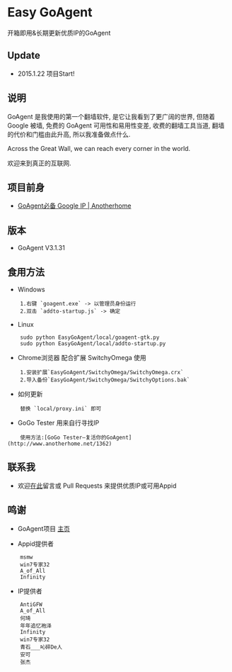 Easy GoAgent
===================

开箱即用&长期更新优质IP的GoAgent

Update
----------------

+ 2015.1.22 项目Start!

说明
-----------------

GoAgent 是我使用的第一个翻墙软件, 是它让我看到了更广阔的世界, 但随着 Google 被墙, 免费的 GoAgent 可用性和易用性变差, 收费的翻墙工具当道, 翻墙的代价和门槛由此升高, 所以我准备做点什么.

Across the Great Wall, we can reach every corner in the world.

欢迎来到真正的互联网.


项目前身
------------------

+ [GoAgent必备 Google IP | Anotherhome](http://www.anotherhome.net/1573)

版本
---------------

+ GoAgent V3.1.31

食用方法
---------------------

+ Windows

```
	1.右键 `goagent.exe` -> 以管理员身份运行
	2.双击 `addto-startup.js` -> 确定
```

+ Linux

```
	sudo python EasyGoAgent/local/goagent-gtk.py
	sudo python EasyGoAgent/local/addto-startup.py
```

+ Chrome浏览器 配合扩展 SwitchyOmega 使用

```
	1.安装扩展`EasyGoAgent/SwitchyOmega/SwitchyOmega.crx`
	2.导入备份`EasyGoAgent/SwitchyOmega/SwitchyOptions.bak`
```

+ 如何更新

```
	替换 `local/proxy.ini` 即可
```

+ GoGo Tester 用来自行寻找IP

```
	使用方法:[GoGo Tester—复活你的GoAgent](http://www.anotherhome.net/1362)
```

联系我
-----------------------

+ 欢迎[在此](http://www.anotherhome.net/1727)留言或 Pull Requests 来提供优质IP或可用Appid

鸣谢
--------------------

+ GoAgent项目
[主页](https://github.com/goagent/goagent)

+ Appid提供者

```
	msmw
	win7专家32
	A_of_All
	Infinity
```

+ IP提供者

```
	AntiGFW
	A_of_All
	何琦
	年年追忆袍泽
	Infinity
	win7专家32
	青石___吣碎De人
	安可
	张杰
```
